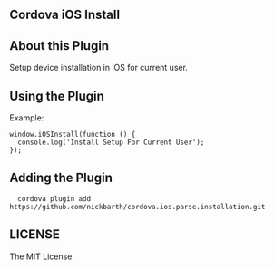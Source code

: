## Cordova iOS Install

## About this Plugin

Setup device installation in iOS for current user.

## Using the Plugin

Example:

```
window.iOSInstall(function () {
  console.log('Install Setup For Current User');
});
```

## Adding the Plugin ##

```
  cordova plugin add https://github.com/nickbarth/cordova.ios.parse.installation.git
```

## LICENSE ##

The MIT License
